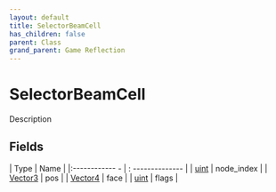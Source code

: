 ```yaml
---
layout: default
title: SelectorBeamCell
has_children: false
parent: Class
grand_parent: Game Reflection
---
```

# SelectorBeamCell
Description 

## Fields
| Type | Name |
|:------------ - | : -------------- |
| [uint](game-reflection/components/uint.md) | node_index |
| [Vector3](game-reflection/classes/vector3.md) | pos |
| [Vector4](game-reflection/classes/vector4.md) | face |
| [uint](game-reflection/components/uint.md) | flags |
